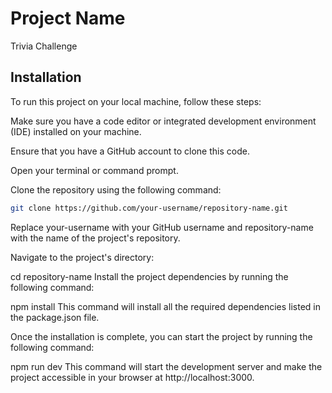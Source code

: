 # Project Name
Trivia Challenge

## Installation
To run this project on your local machine, follow these steps:

Make sure you have a code editor or integrated development environment (IDE) installed on your machine.

Ensure that you have a GitHub account to clone this code.

Open your terminal or command prompt.

Clone the repository using the following command:
```bash
git clone https://github.com/your-username/repository-name.git
```
Replace your-username with your GitHub username and repository-name with the name of the project's repository.

Navigate to the project's directory:

cd repository-name
Install the project dependencies by running the following command:

npm install
This command will install all the required dependencies listed in the package.json file.

Once the installation is complete, you can start the project by running the following command:

npm run dev
This command will start the development server and make the project accessible in your browser at http://localhost:3000.
